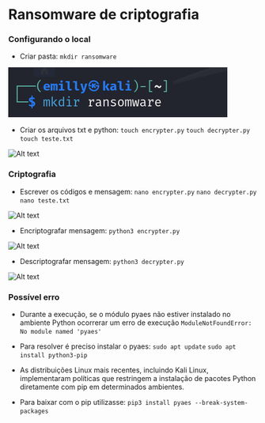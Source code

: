 # Ransomware de criptografia

### Configurando o local

- Criar pasta: ```mkdir ransomware```
  
![Alt text](./pasta.png "Optional title")

- Criar os arquivos txt e python:
```touch encrypter.py``` ```touch decrypter.py``` ```touch teste.txt```

![Alt text](./arquivos.png "Optional title")

### Criptografia

- Escrever os códigos e mensagem: ```nano encrypter.py``` ```nano decrypter.py``` ```nano teste.txt```
  
![Alt text](./escrever.png "Optional title")

- Encriptografar mensagem: ```python3 encrypter.py```

![Alt text](./encriptografar.png "Optional title")  

- Descriptografar mensagem: ```python3 decrypter.py```

![Alt text](./descriptografar.png "Optional title")

### Possível erro

- Durante a execução, se o módulo pyaes não estiver instalado no ambiente Python ocorrerar um erro de execução
```ModuleNotFoundError: No module named 'pyaes'```

- Para resolver é preciso instalar o pyaes:
```sudo apt update```
```sudo apt install python3-pip```

- As distribuições Linux mais recentes, incluindo Kali Linux, implementaram políticas que restringem a instalação de pacotes Python diretamente com pip em determinados ambientes.
- Para baixar com o pip utilizasse: ```pip3 install pyaes --break-system-packages```
